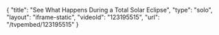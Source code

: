 {
    "title": "See What Happens During a Total Solar Eclipse",
    "type": "solo",
    "layout": "iframe-static",
    "videoId": "123195515",
    "url": "\/tvpembed\/123195515"
}